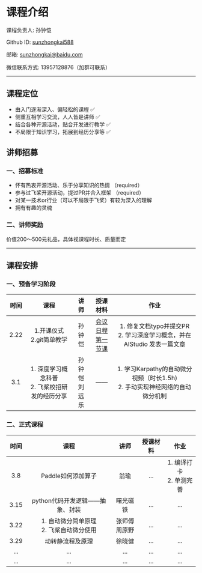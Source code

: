 # 课程介绍

课程负责人: 孙钟恺 

Github ID: [sunzhongkai588](https://github.com/sunzhongkai588)

邮箱: sunzhongkai@baidu.com

微信联系方式: 13957128876（加群可联系）

-----
## 课程定位
* 由入门逐渐深入、偏轻松的课程 ✅
* 侧重互相学习交流，人人皆是讲师 ✅
* 结合各种开源活动，贴合开发进行教学 ✅
* 不局限于知识学习，拓展到经历分享等 ✅

## 讲师招募
### 一、招募标准
* 怀有热衷开源活动、乐于分享知识的热情 （required）
* 参与过飞桨开源活动，提过PR并合入框架 （required）
* 对某一技术or行业（可以不局限于飞桨）有较为深入的理解
* 拥有有趣的灵魂 
### 二、讲师奖励
价值200～500元礼品，具体视课程时长、质量而定


-----
## 课程安排

### 一、预备学习阶段
| 时间 | 课程 | 讲师 | 授课材料 | 作业 |
| :-----:| :----: | :----: | :----: | :----: |
| 2.22 | 1.开课仪式<br>2.git简单教学 | 孙钟恺 | [会议日程](授课材料/2.22%20第一节课程.md)<br>[第一节课](授课材料/LearnDL%20第一次课.pdf) | 1. 修复文档typo并提交PR <br> 2. 学习深度学习概念，并在AIStudio 发表一篇文章 |
| 3.1 | 1. 深度学习概念科普 <br> 2. 飞桨校招研发的经历分享 | 孙钟恺 <br> 刘远乐| —— |  1. 学习Karpathy的自动微分视频（时长1.5h) <br> 2. 手动实现神经网络的自动微分机制 |

### 二、正式课程
| 时间 |课程 | 讲师 | 授课材料 | 作业 |
| :-----:| :----: | :----: | :----: | :----: |
| 3.8 | Paddle如何添加算子 | 翁瑜 | ... | 1. 编译打卡<br>2. 单测完善 |
| 3.15 | python代码开发逻辑——抽象、封装 | 曙光磁铁 | ... | ... |
| 3.22 | 1. 自动微分简单原理<br>2. 飞桨自动微分使用 | 张师傅<br>周原野 | ... | ... |
| 3.29 | 动转静流程及原理 | 徐晓健 | ... | ... |
| ... | ... | ... | ... | ... |
| ... | ... | ... | ... | ... |


